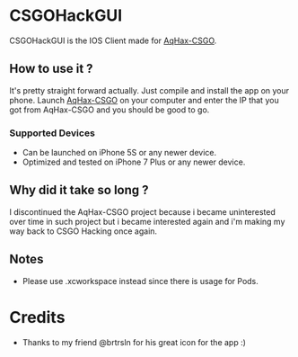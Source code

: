 # CSGOHackGUI

CSGOHackGUI is the IOS Client made for [AqHax-CSGO](https://github.com/krxdev-kaan/AqHax-CSGO/).

## How to use it ?
It's pretty straight forward actually. Just compile and install the app on your phone.
Launch [AqHax-CSGO](https://github.com/krxdev-kaan/AqHax-CSGO/) on your computer and enter the IP that you got from AqHax-CSGO and you should be good to go.

### Supported Devices
- Can be launched on iPhone 5S or any newer device.
- Optimized and tested on iPhone 7 Plus or any newer device.

## Why did it take so long ?

I discontinued the AqHax-CSGO project because i became uninterested over time in such project but i became interested again and i'm making my way back to CSGO Hacking once again.

## Notes

- Please use .xcworkspace instead since there is usage for Pods.

# Credits

- Thanks to my friend @brtrsln for his great icon for the app :)
